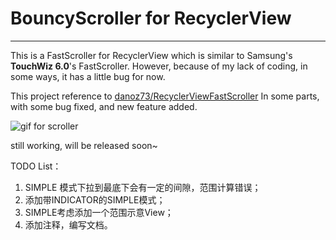 # BouncyScroller for RecyclerView


----------


This is a FastScroller for RecyclerView which is similar to Samsung's **TouchWiz 6.0**'s FastScroller. However, because of my lack of coding, in some ways, it has a little bug for now.

This project reference to [danoz73/RecyclerViewFastScroller][1] In some parts, with some bug fixed, and new feature added.

![gif for scroller][2]

still working, will be released soon~

TODO List：
1. SIMPLE 模式下拉到最底下会有一定的间隙，范围计算错误；
2. 添加带INDICATOR的SIMPLE模式；
3. SIMPLE考虑添加一个范围示意View；
4. 添加注释，编写文档。

  [1]: https://github.com/danoz73/RecyclerViewFastScroller
  [2]: https://github.com/microstudent/microstudent.github.io/raw/master/b.gif
